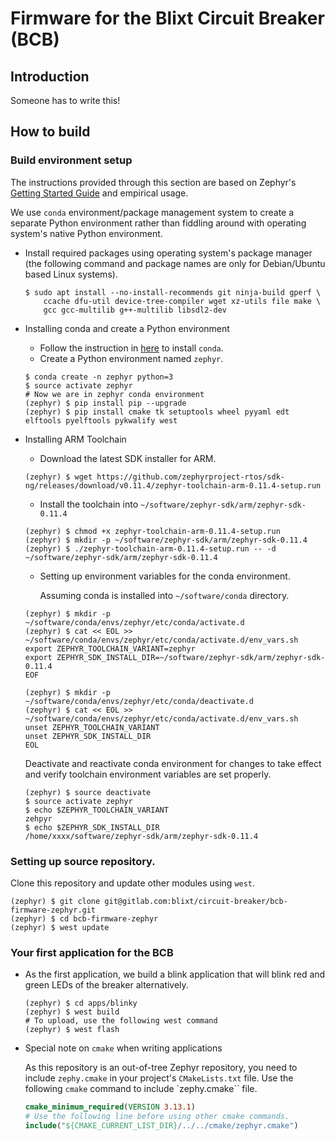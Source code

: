 # Firmware for the Blixt Circuit Breaker (BCB)

## Introduction
Someone has to write this!

## How to build

### Build environment setup

The instructions provided through this section are based on Zephyr's [Getting Started Guide](https://docs.zephyrproject.org/latest/getting_started/index.html) and empirical usage. 

We use ``conda`` environment/package management system to create a separate Python environment rather than fiddling around with operating system's native Python environment.


* Install required packages using operating system's package manager (the following command and package names are only for Debian/Ubuntu based Linux systems).
    ```console
    $ sudo apt install --no-install-recommends git ninja-build gperf \
        ccache dfu-util device-tree-compiler wget xz-utils file make \
        gcc gcc-multilib g++-multilib libsdl2-dev
    ```
* Installing conda and create a Python environment
    * Follow the instruction in [here](https://conda.io/projects/conda/en/latest/user-guide/install/index.html) to install ``conda``.
    * Create a Python environment named ``zephyr``.
    ```console
    $ conda create -n zephyr python=3
    $ source activate zephyr
    # Now we are in zephyr conda environment
    (zephyr) $ pip install pip --upgrade
    (zephyr) $ pip install cmake tk setuptools wheel pyyaml edt elftools pyelftools pykwalify west
    ```

* Installing ARM Toolchain
    * Download the latest SDK installer for ARM.
    ```console
    (zephyr) $ wget https://github.com/zephyrproject-rtos/sdk-ng/releases/download/v0.11.4/zephyr-toolchain-arm-0.11.4-setup.run
    ```
    * Install the toolchain into ``~/software/zephyr-sdk/arm/zephyr-sdk-0.11.4``
    ```console
    (zephyr) $ chmod +x zephyr-toolchain-arm-0.11.4-setup.run
    (zephyr) $ mkdir -p ~/software/zephyr-sdk/arm/zephyr-sdk-0.11.4
    (zephyr) $ ./zephyr-toolchain-arm-0.11.4-setup.run -- -d ~/software/zephyr-sdk/arm/zephyr-sdk-0.11.4
    ```

    * Setting up environment variables for the conda environment. 
    
        Assuming conda is installed into ``~/software/conda`` directory.
    ```console
    (zephyr) $ mkdir -p ~/software/conda/envs/zephyr/etc/conda/activate.d
    (zephyr) $ cat << EOL >> ~/software/conda/envs/zephyr/etc/conda/activate.d/env_vars.sh
    export ZEPHYR_TOOLCHAIN_VARIANT=zephyr
    export ZEPHYR_SDK_INSTALL_DIR=~/software/zephyr-sdk/arm/zephyr-sdk-0.11.4
    EOF

    (zephyr) $ mkdir -p ~/software/conda/envs/zephyr/etc/conda/deactivate.d
    (zephyr) $ cat << EOL >> ~/software/conda/envs/zephyr/etc/conda/activate.d/env_vars.sh
    unset ZEPHYR_TOOLCHAIN_VARIANT
    unset ZEPHYR_SDK_INSTALL_DIR
    EOL
    ```

    Deactivate and reactivate conda environment for changes to take effect and verify toolchain environment variables are set properly.

    ```console
    (zephyr) $ source deactivate
    $ source activate zephyr
    $ echo $ZEPHYR_TOOLCHAIN_VARIANT
    zehpyr
    $ echo $ZEPHYR_SDK_INSTALL_DIR
    /home/xxxx/software/zephyr-sdk/arm/zephyr-sdk-0.11.4
    ```

### Setting up source repository.
   
Clone this repository and update other modules using ``west``.

```console
(zephyr) $ git clone git@gitlab.com:blixt/circuit-breaker/bcb-firmware-zephyr.git
(zephyr) $ cd bcb-firmware-zephyr
(zephyr) $ west update
```

### Your first application for the BCB
* As the first application, we build a blink application that will blink red and green LEDs of the breaker alternatively.

    ```console
    (zephyr) $ cd apps/blinky
    (zephyr) $ west build
    # To upload, use the following west command
    (zephyr) $ west flash
    ```

* Special note on ``cmake`` when writing applications

    As this repository is an out-of-tree Zephyr repository, you need to include ``zephy.cmake`` in your project's ``CMakeLists.txt`` file.
    Use the following ``cmake`` command to include `zephy.cmake`` file.

    ```cmake
    cmake_minimum_required(VERSION 3.13.1)
    # Use the following line before using other cmake commands.
    include("${CMAKE_CURRENT_LIST_DIR}/../../cmake/zephyr.cmake")
    ```   